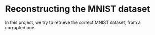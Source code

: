 # Reconstructing the MNIST dataset

In this project, we try to retrieve the correct MNIST dataset, from a corrupted one.
